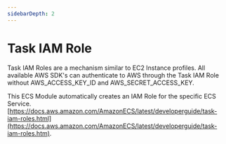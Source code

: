 ```yaml
---
sidebarDepth: 2
---
```


# Task IAM Role

Task IAM Roles are a mechanism similar to EC2 Instance profiles. All available AWS SDK's can authenticate to AWS through the Task IAM Role without AWS_ACCESS_KEY_ID and AWS_SECRET_ACCESS_KEY.

This ECS Module automatically creates an IAM Role for the specific ECS Service. [https://docs.aws.amazon.com/AmazonECS/latest/developerguide/task-iam-roles.html](https://docs.aws.amazon.com/AmazonECS/latest/developerguide/task-iam-roles.htm).




